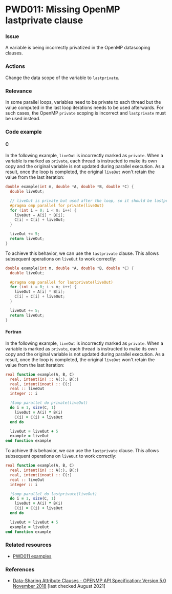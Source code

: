 # PWD011: Missing OpenMP lastprivate clause

### Issue

A variable is being incorrectly privatized in the OpenMP datascoping clauses.

### Actions

Change the data scope of the variable to `lastprivate`.

### Relevance

In some parallel loops, variables need to be private to each thread but the
value computed in the last loop iterations needs to be used afterwards. For such
cases, the OpenMP `private` scoping is incorrect and `lastprivate` must be used
instead.

### Code example

#### C

In the following example, `liveOut` is incorrectly marked as `private`. When a
variable is marked as `private`, each thread is instructed to make its own copy
and the original variable is not updated during parallel execution. As a
result, once the loop is completed, the original `liveOut` won't retain the
value from the last iteration:

```c
double example(int m, double *A, double *B, double *C) {
  double liveOut;

  // liveOut is private but used after the loop, so it should be lastprivate
  #pragma omp parallel for private(liveOut)
  for (int i = 0; i < m; i++) {
    liveOut = A[i] * B[i];
    C[i] = C[i] + liveOut;
  }

  liveOut += 5;
  return liveOut;
}
```

To achieve this behavior, we can use the `lastprivate` clause. This allows
subsequent operations on `liveOut` to work correctly:

```c
double example(int m, double *A, double *B, double *C) {
  double liveOut;

  #pragma omp parallel for lastprivate(liveOut)
  for (int i = 0; i < m; i++) {
    liveOut = A[i] * B[i];
    C[i] = C[i] + liveOut;
  }

  liveOut += 5;
  return liveOut;
}
```

#### Fortran

In the following example, `liveOut` is incorrectly marked as `private`. When a
variable is marked as `private`, each thread is instructed to make its own copy
and the original variable is not updated during parallel execution. As a
result, once the loop is completed, the original `liveOut` won't retain the
value from the last iteration:

```fortran
real function example(A, B, C)
  real, intent(in) :: A(:), B(:)
  real, intent(inout) :: C(:)
  real :: liveOut
  integer :: i

  !$omp parallel do private(liveOut)
  do i = 1, size(C, 1)
    liveOut = A(i) * B(i)
    C(i) = C(i) + liveOut
  end do

  liveOut = liveOut + 5
  example = liveOut
end function example
```

To achieve this behavior, we can use the `lastprivate` clause. This allows
subsequent operations on `liveOut` to work correctly:

```fortran
real function example(A, B, C)
  real, intent(in) :: A(:), B(:)
  real, intent(inout) :: C(:)
  real :: liveOut
  integer :: i

  !$omp parallel do lastprivate(liveOut)
  do i = 1, size(C, 1)
    liveOut = A(i) * B(i)
    C(i) = C(i) + liveOut
  end do

  liveOut = liveOut + 5
  example = liveOut
end function example
```

### Related resources

* [PWD011 examples](https://github.com/codee-com/open-catalog/tree/main/Checks/PWD011/)

### References

* [Data-Sharing Attribute Clauses - OPENMP API Specification: Version 5.0 November 2018](https://www.openmp.org/spec-html/5.0/openmpsu106.html)
[last checked August 2021]
